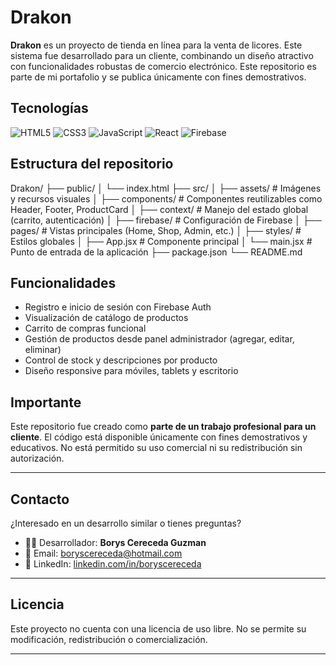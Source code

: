 
# Drakon

**Drakon** es un proyecto de tienda en línea para la venta de licores. Este sistema fue desarrollado para un cliente, combinando un diseño atractivo con funcionalidades robustas de comercio electrónico. Este repositorio es parte de mi portafolio y se publica únicamente con fines demostrativos.


## Tecnologías

![HTML5](https://img.shields.io/badge/HTML5-E34F26?style=flat-square&logo=html5&logoColor=white)
![CSS3](https://img.shields.io/badge/CSS3-1572B6?style=flat-square&logo=css3&logoColor=white)
![JavaScript](https://img.shields.io/badge/JavaScript-F7DF1E?style=flat-square&logo=javascript&logoColor=black)
![React](https://img.shields.io/badge/React-20232A?style=flat-square&logo=react&logoColor=61DAFB)
![Firebase](https://img.shields.io/badge/Firebase-FFCA28?style=flat-square&logo=firebase&logoColor=black)
## Estructura del repositorio
Drakon/
├── public/
│ └── index.html
├── src/
│ ├── assets/ # Imágenes y recursos visuales
│ ├── components/ # Componentes reutilizables como Header, Footer, ProductCard
│ ├── context/ # Manejo del estado global (carrito, autenticación)
│ ├── firebase/ # Configuración de Firebase
│ ├── pages/ # Vistas principales (Home, Shop, Admin, etc.)
│ ├── styles/ # Estilos globales
│ ├── App.jsx # Componente principal
│ └── main.jsx # Punto de entrada de la aplicación
├── package.json
└── README.md
## Funcionalidades
- Registro e inicio de sesión con Firebase Auth
- Visualización de catálogo de productos
- Carrito de compras funcional
- Gestión de productos desde panel administrador (agregar, editar, eliminar)
- Control de stock y descripciones por producto
- Diseño responsive para móviles, tablets y escritorio

## Importante
Este repositorio fue creado como **parte de un trabajo profesional para un cliente**. El código está disponible únicamente con fines demostrativos y educativos. No está permitido su uso comercial ni su redistribución sin autorización.

---
## Contacto
¿Interesado en un desarrollo similar o tienes preguntas?

- 👨‍💻 Desarrollador: **Borys Cereceda Guzman**
- 📧 Email: boryscereceda@hotmail.com
- 🔗 LinkedIn: [linkedin.com/in/boryscereceda](https://www.linkedin.com/in/borys-cereceda-guzman/)

---
## Licencia

Este proyecto no cuenta con una licencia de uso libre. No se permite su modificación, redistribución o comercialización.

---
